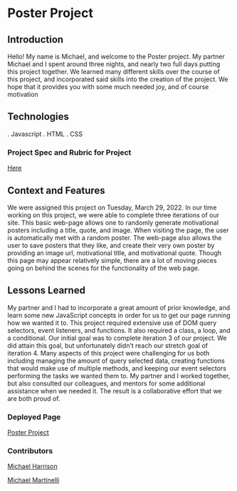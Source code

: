 # Poster Project

## Introduction

Hello! My name is Michael, and welcome to the Poster project. My partner Michael and I spent around three nights, and nearly two full days putting this project together. We learned many different skills over the course of this project, and incorporated said skills into the creation of the project. We hope that it provides you with some much needed joy, and of course motivation

## Technologies

. Javascript
. HTML
. CSS

### Project Spec and Rubric for Project

[Here](https://frontend.turing.io/projects/module-1/hang-in-there.html)

## Context and Features

We were assigned this project on Tuesday, March 29, 2022. In our time working on this project, we were able  to complete three iterations of our site. This basic web-page allows one to randomly generate motivational posters including a title, quote, and image. When visiting the page, the user is automatically met with a random poster. The web-page also allows the user to save posters that they like, and create their very own poster by providing an image url, motivational title, and motivational quote. Though this page may appear relatively simple, there are a lot of moving pieces going on behind the scenes for the functionality of the web page.

## Lessons Learned

My partner and I had to incorporate a great amount of prior knowledge, and learn some new JavaScript concepts in order for us to get our page running how we wanted it to. This project required extensive use of DOM query selectors, event listeners, and functions. It also required a class, a loop, and a conditional. Our initial goal was to complete iteration 3 of our project. We did attain this goal, but unfortunately didn’t reach our stretch goal of iteration 4. Many aspects of this project were challenging for us both including managing the amount of query selected data, creating functions that would make use of multiple methods, and keeping our event selectors performing the tasks we wanted them to. My partner and I worked together, but also consulted our colleagues, and mentors for some additional assistance when we needed it. The result is a collaborative effort that we are both proud of.

### Deployed Page

[Poster Project](https://mikeharrison57.github.io/poster-project/)

### Contributors

[Michael Harrison](https://github.com/mikeharrison57)

[Michael Martinelli](https://github.com/mmartinelli22)

